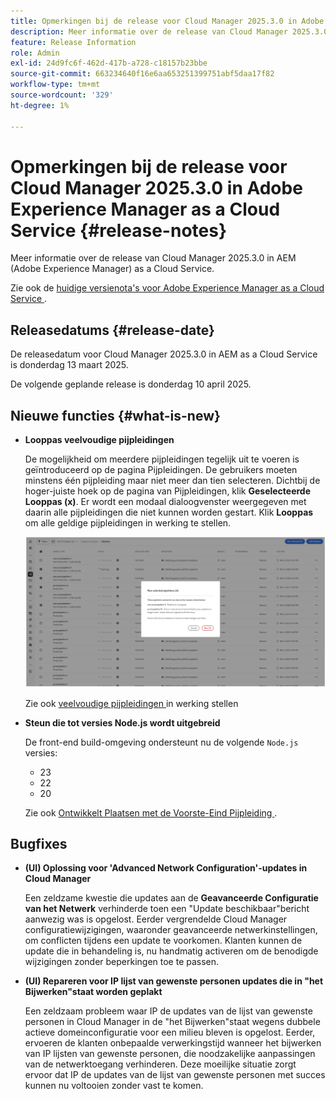 ```yaml
---
title: Opmerkingen bij de release voor Cloud Manager 2025.3.0 in Adobe Experience Manager as a Cloud Service
description: Meer informatie over de release van Cloud Manager 2025.3.0 in AEM as a Cloud Service.
feature: Release Information
role: Admin
exl-id: 24d9fc6f-462d-417b-a728-c18157b23bbe
source-git-commit: 663234640f16e6aa653251399751abf5daa17f82
workflow-type: tm+mt
source-wordcount: '329'
ht-degree: 1%

---
```


# Opmerkingen bij de release voor Cloud Manager 2025.3.0 in Adobe Experience Manager as a Cloud Service {#release-notes}

<!-- https://wiki.corp.adobe.com/display/DMSArchitecture/Cloud+Manager+2025.03.0+Release -->

Meer informatie over de release van Cloud Manager 2025.3.0 in AEM (Adobe Experience Manager) as a Cloud Service.


Zie ook de [ huidige versienota&#39;s voor Adobe Experience Manager as a Cloud Service ](/help/release-notes/release-notes-cloud/release-notes-current.md).

## Releasedatums {#release-date}

De releasedatum voor Cloud Manager 2025.3.0 in AEM as a Cloud Service is donderdag 13 maart 2025.

De volgende geplande release is donderdag 10 april 2025.

## Nieuwe functies {#what-is-new}

* **Looppas veelvoudige pijpleidingen**

  De mogelijkheid om meerdere pijpleidingen tegelijk uit te voeren is geïntroduceerd op de pagina Pijpleidingen. De gebruikers moeten minstens één pijpleiding maar niet meer dan tien selecteren. Dichtbij de hoger-juiste hoek op de pagina van Pijpleidingen, klik **Geselecteerde Looppas (x)**. Er wordt een modaal dialoogvenster weergegeven met daarin alle pijpleidingen die niet kunnen worden gestart. Klik **Looppas** om alle geldige pijpleidingen in werking te stellen.

  ![ Looppas geselecteerde de dialoogdoos van pijpleidingen ](/help/implementing/cloud-manager/release-notes/assets/run-selected-pipelines.png)

  Zie ook [ veelvoudige pijpleidingen ](/help/implementing/cloud-manager/configuring-pipelines/managing-pipelines.md#run-multiple-pipelines) in werking stellen

* **Steun die tot versies Node.js wordt uitgebreid**

  De front-end build-omgeving ondersteunt nu de volgende `Node.js` versies:

   * 23
   * 22
   * 20

  Zie ook [ Ontwikkelt Plaatsen met de Voorste-Eind Pijpleiding ](/help/implementing/developing/introduction/developing-with-front-end-pipelines.md#node-versions). <!-- CMGR-65307 -->

<!--
## Early adoption program {#early-adoption}

Be a part of Cloud Manager's early adoption program and have a chance to test upcoming features. -->


## Bugfixes

* **(UI) Oplossing voor &#39;Advanced Network Configuration&#39;-updates in Cloud Manager**

  Een zeldzame kwestie die updates aan de **Geavanceerde Configuratie van het Netwerk** verhinderde toen een &quot;Update beschikbaar&quot;bericht aanwezig was is opgelost. Eerder vergrendelde Cloud Manager configuratiewijzigingen, waaronder geavanceerde netwerkinstellingen, om conflicten tijdens een update te voorkomen. Klanten kunnen de update die in behandeling is, nu handmatig activeren om de benodigde wijzigingen zonder beperkingen toe te passen. <!-- CMGR-65913 and CMGR-65788 -->

* **(UI) Repareren voor IP lijst van gewenste personen updates die in &quot;het Bijwerken&quot;staat worden geplakt**

  Een zeldzaam probleem waar IP de updates van de lijst van gewenste personen in Cloud Manager in de &quot;het Bijwerken&quot;staat wegens dubbele actieve domeinconfiguratie voor een milieu bleven is opgelost. Eerder, ervoeren de klanten onbepaalde verwerkingstijd wanneer het bijwerken van IP lijsten van gewenste personen, die noodzakelijke aanpassingen van de netwerktoegang verhinderen. Deze moeilijke situatie zorgt ervoor dat IP de updates van de lijst van gewenste personen met succes kunnen nu voltooien zonder vast te komen. <!-- CMGR-65786 -->




<!-- ## Known issues {#known-issues} -->
